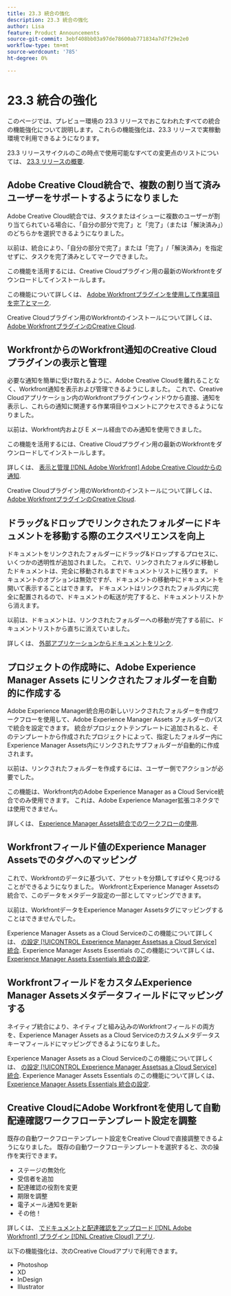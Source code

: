 ```yaml
---
title: 23.3 統合の強化
description: 23.3 統合の強化
author: Lisa
feature: Product Announcements
source-git-commit: 3ebf408bb03a97de78600ab771834a7d7f29e2e0
workflow-type: tm+mt
source-wordcount: '785'
ht-degree: 0%

---
```


# 23.3 統合の強化

このページでは、プレビュー環境の 23.3 リリースでおこなわれたすべての統合の機能強化について説明します。 これらの機能強化は、23.3 リリースで実稼動環境で利用できるようになります。

23.3 リリースサイクルのこの時点で使用可能なすべての変更点のリストについては、 [23.3 リリースの概要](/help/quicksilver/product-announcements/product-releases/23.3-release-activity/23-3-release-overview.md).

## Adobe Creative Cloud統合で、複数の割り当て済みユーザーをサポートするようになりました

Adobe Creative Cloud統合では、タスクまたはイシューに複数のユーザーが割り当てられている場合に、「自分の部分で完了」と「完了」（または「解決済み」）のどちらかを選択できるようになりました。

以前は、統合により、「自分の部分で完了」または「完了」/「解決済み」を指定せずに、タスクを完了済みとしてマークできました。

この機能を活用するには、Creative Cloudプラグイン用の最新のWorkfrontをダウンロードしてインストールします。

この機能について詳しくは、 [Adobe Workfrontプラグインを使用して作業項目を完了とマーク](/help/quicksilver/workfront-integrations-and-apps/adobe-workfront-for-creative-cloud/wf-cc-complete.md).

Creative Cloudプラグイン用のWorkfrontのインストールについて詳しくは、 [Adobe WorkfrontプラグインのCreative Cloud](/help/quicksilver/workfront-integrations-and-apps/adobe-workfront-for-creative-cloud/wf-cc-install-toc.md).

## WorkfrontからのWorkfront通知のCreative Cloudプラグインの表示と管理

必要な通知を簡単に受け取れるように、Adobe Creative Cloudを離れることなく、Workfront通知を表示および管理できるようにしました。 これで、Creative Cloudアプリケーション内のWorkfrontプラグインウィンドウから直接、通知を表示し、これらの通知に関連する作業項目やコメントにアクセスできるようになりました。

以前は、Workfront内および E メール経由でのみ通知を使用できました。

この機能を活用するには、Creative Cloudプラグイン用の最新のWorkfrontをダウンロードしてインストールします。

詳しくは、 [表示と管理 [!DNL Adobe Workfront] Adobe Creative Cloudからの通知](/help/quicksilver/workfront-integrations-and-apps/adobe-workfront-for-creative-cloud/wf-cc-notifications.md).

Creative Cloudプラグイン用のWorkfrontのインストールについて詳しくは、 [Adobe WorkfrontプラグインのCreative Cloud](/help/quicksilver/workfront-integrations-and-apps/adobe-workfront-for-creative-cloud/wf-cc-install-toc.md).

## ドラッグ&amp;ドロップでリンクされたフォルダーにドキュメントを移動する際のエクスペリエンスを向上

ドキュメントをリンクされたフォルダーにドラッグ&amp;ドロップするプロセスに、いくつかの透明性が追加されました。 これで、リンクされたフォルダに移動したドキュメントは、完全に移動されるまでドキュメントリストに残ります。 ドキュメントのオプションは無効ですが、ドキュメントの移動中にドキュメントを開いて表示することはできます。 ドキュメントはリンクされたフォルダ内に完全に配置されるので、ドキュメントの転送が完了すると、ドキュメントリストから消えます。

以前は、ドキュメントは、リンクされたフォルダーへの移動が完了する前に、ドキュメントリストから直ちに消えていました。

詳しくは、 [外部アプリケーションからドキュメントをリンク](/help/quicksilver/documents/adding-documents-to-workfront/link-documents-from-external-apps.md).

## プロジェクトの作成時に、Adobe Experience Manager Assets にリンクされたフォルダーを自動的に作成する

Adobe Experience Manager統合用の新しいリンクされたフォルダーを作成ワークフローを使用して、Adobe Experience Manager Assets フォルダーのパスで統合を設定できます。 統合がプロジェクトテンプレートに追加されると、そのテンプレートから作成されたプロジェクトによって、指定したフォルダー内にExperience Manager Assets内にリンクされたサブフォルダーが自動的に作成されます。

以前は、リンクされたフォルダーを作成するには、ユーザー側でアクションが必要でした。

この機能は、Workfront内のAdobe Experience Manager as a Cloud Service統合でのみ使用できます。 これは、Adobe Experience Manager拡張コネクタでは使用できません。

詳しくは、 [Experience Manager Assets統合でのワークフローの使用](/help/quicksilver/documents/adobe-workfront-for-experience-manager-assets-essentials/use-aem-workflows.md).

## Workfrontフィールド値のExperience Manager Assetsでのタグへのマッピング

これで、Workfrontのデータに基づいて、アセットを分類してすばやく見つけることができるようになりました。 WorkfrontとExperience Manager Assetsの統合で、このデータをメタデータ設定の一部としてマッピングできます。

以前は、WorkfrontデータをExperience Manager Assetsタグにマッピングすることはできませんでした。

Experience Manager Assets as a Cloud Serviceのこの機能について詳しくは、 [の設定 [!UICONTROL Experience Manager Assetsas a Cloud Service] 統合](/help/quicksilver/administration-and-setup/configure-integrations/configure-aacs-integration.md).
Experience Manager Assets Essentials のこの機能について詳しくは、 [Experience Manager Assets Essentials 統合の設定](/help/quicksilver/documents/adobe-workfront-for-experience-manager-assets-essentials/setup-asset-essentials.md).

## WorkfrontフィールドをカスタムExperience Manager Assetsメタデータフィールドにマッピングする

ネイティブ統合により、ネイティブと組み込みのWorkfrontフィールドの両方を、Experience Manager Assets as a Cloud Serviceのカスタムメタデータスキーマフィールドにマッピングできるようになりました。

Experience Manager Assets as a Cloud Serviceのこの機能について詳しくは、 [の設定 [!UICONTROL Experience Manager Assetsas a Cloud Service] 統合](/help/quicksilver/administration-and-setup/configure-integrations/configure-aacs-integration.md).
Experience Manager Assets Essentials のこの機能について詳しくは、 [Experience Manager Assets Essentials 統合の設定](/help/quicksilver/documents/adobe-workfront-for-experience-manager-assets-essentials/setup-asset-essentials.md).

## Creative CloudにAdobe Workfrontを使用して自動配達確認ワークフローテンプレート設定を調整

既存の自動ワークフローテンプレート設定をCreative Cloudで直接調整できるようになりました。 既存の自動ワークフローテンプレートを選択すると、次の操作を実行できます。

* ステージの無効化
* 受信者を追加
* 配達確認の役割を変更
* 期限を調整
* 電子メール通知を更新
* その他！

詳しくは、 [でドキュメントと配達確認をアップロード [!DNL Adobe Workfront] プラグイン [!DNL Creative Cloud] アプリ](/help/quicksilver/workfront-integrations-and-apps/adobe-workfront-for-creative-cloud/wf-cc-docs-proofs-toc.md).

以下の機能強化は、次のCreative Cloudアプリで利用できます。

* Photoshop
* XD
* InDesign
* Illustrator
